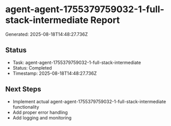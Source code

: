 # agent-agent-1755379759032-1-full-stack-intermediate Report

Generated: 2025-08-18T14:48:27.736Z

## Status
- Task: agent-agent-1755379759032-1-full-stack-intermediate
- Status: Completed
- Timestamp: 2025-08-18T14:48:27.736Z

## Next Steps
- Implement actual agent-agent-1755379759032-1-full-stack-intermediate functionality
- Add proper error handling
- Add logging and monitoring
